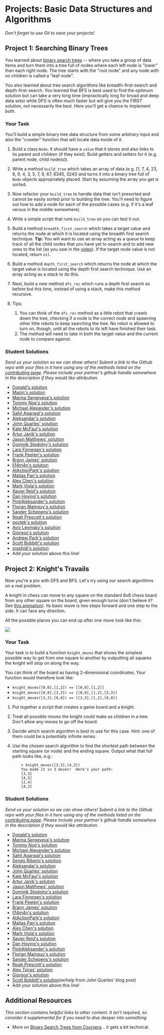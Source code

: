 # Projects: Basic Data Structures and Algorithms
<!-- *Estimated Time: 6-10 hours* -->

*Don't forget to use Git to save your projects!*

## Project 1: Searching Binary Trees

You learned about [binary search trees](http://en.wikipedia.org/wiki/Binary_search_tree) -- where you take a group of data items and turn them into a tree full of nodes where each left node is "lower" than each right node.  The tree starts with the "root node" and any node with no children is called a "leaf node".

You also learned about tree search algorithms like breadth-first-search and depth-first-search.  You learned that BFS is best used to find the optimum solution but can take a very long time (impractically long for broad and deep data sets) while DFS is often much faster but will give you the FIRST solution, not necessarily the best.  Here you'll get a chance to implement both.

### Your Task

You'll build a simple binary tree data structure from some arbitrary input and also the "crawler" function that will locate data inside of it.

1. Build a class `Node`.  It should have a `value` that it stores and also links to its parent and children (if they exist).  Build getters and setters for it (e.g. parent node, child node(s)). 
2. Write a method `build_tree` which takes an array of data (e.g. [1, 7, 4, 23, 8, 9, 4, 3, 5, 7, 9, 67, 6345, 324]) and turns it into a binary tree full of `Node` objects appropriately placed.  Start by assuming the array you get is sorted.
3. Now refactor your `build_tree` to handle data that isn't presorted and cannot be easily sorted prior to building the tree.  You'll need to figure out how to add a node for each of the possible cases (e.g. if it's a leaf versus in the middle somewhere).
3. Write a simple script that runs `build_tree` so you can test it out.
5. Build a method `breadth_first_search` which takes a target value and returns the node at which it is located using the breadth first search technique.  **Tip:** You will want to use an array acting as a queue to keep track of all the child nodes that you have yet to search and to add new ones to the list (as you saw in the [video](http://www.youtube.com/watch?v=zLZhSSXAwxI)).  If the target node value is not located, return `nil`.
4. Build a method `depth_first_search` which returns the node at which the target value is located using the depth first search technique.  Use an array acting as a *stack* to do this.
5. Next, build a new method `dfs_rec` which runs a depth first search as before but this time, instead of using a stack, make this method recursive.
6. Tips:
    
    1. You can think of the `dfs_rec` method as a little robot that crawls down the tree, checking if a node is the correct node and spawning other little robots to keep searching the tree.  No robot is allowed to turn on, though, until all the robots to its left have finished their task.
    2. The method will need to take in both the target value and the current node to compare against.

### Student Solutions

*Send us your solution so we can show others! Submit a link to the Github repo with your files in it here using any of the methods listed on the [contributing page](http://github.com/TheOdinProject/curriculum/blob/master/contributing.md).  Please include your partner's github handle somewhere in the description if they would like attribution.*

* [Donald's solution](https://github.com/donaldali/odin-ruby/tree/master/project_data_structs_alg/bst)
* [Mazin's solution](https://github.com/muzfuz/CodeLessons/blob/master/binary_search/binary_search.rb)
* [Marina Sergeyeva's solution](https://github.com/imousterian/OdinProject/blob/master/Project2_7_Ruby_DataStructures/binarytree.rb)
* [Tommy Noe's solution](https://github.com/thomasjnoe/bst-practice)
* [Michael Alexander's solution](https://github.com/betweenparentheses/project_data_structures/blob/master/binarytree.rb)
* [Sahil Agarwal's solution](https://github.com/sahilda/the_odin_project/tree/master/data-structures-and-algorithms)
* [Aleksandar's solution](https://github.com/Rodic/Odin-Ruby-Projects/blob/master/Projects:%20Basic%20Data%20Structures%20and%20Algorithms/lib/btree.rb)
* [John Quarles' solution](https://github.com/johnwquarles/Ruby-binary-trees-knights-travails/blob/master/binary_tree.rb)
* [Kate McFaul's solution](https://github.com/craftykate/odin-project/blob/master/Chapter_03-Advanced_Ruby/data_structures_and_algorithms/binary_search_tree.rb)
* [Artur Janik's solution](https://github.com/ArturJanik/TOPRuby/blob/master/Project7/BinTree/p1-tree.rb)
* [Jason Matthews' solution](https://github.com/fo0man/project_data_structures/blob/master/BinaryTree.rb)
* [Dominik Stodolny's solution](https://github.com/dstodolny/binary_tree/blob/master/binary_tree.rb)
* [Lara Finnegan's solution](https://github.com/lcf0285/algorithms/blob/master/binary_tree.rb)
* [Frank Peelen's solution](https://github.com/FrankPeelen/Data-Structures-and-Algorithms/blob/master/binary_search_tree.rb)
* [Brann James' solution](https://github.com/brannj/The_Odin_Project/blob/master/basic_data_structs/binary_trees.rb)
* [ll14m4n's solution](https://github.com/ll14m4n/the-odin-project/tree/master/3_Ruby_btree-search)
* [AtActionPark's solution](https://github.com/AtActionPark/odin_basic_data_structure/tree/master/lib)
* [Matias Pan's solution](https://github.com/kriox26/odin_ruby/tree/master/project_data_structures/bst)
* [Alex Chen's solution](https://github.com/Chenzilla/data_structure_practice)
* [Mark Viola's solution](https://github.com/markviola/the-odin-project/tree/master/12-data-structures-and-algorithms/1%20-%20Searching%20Binary%20Trees)
* [Xavier Reid's solution](https://github.com/xreid/data_structures_algorithms/tree/master/binary_tree)
* [Dan Hoying's solution](https://github.com/danhoying/basic_data_structures_and_algorithms/blob/master/searching_binary_trees.rb)
* [PiotrAleksander's solution](https://github.com/PiotrAleksander/Ruby/blob/master/drzewo_binarne.rb)
* [Florian Mainguy's solution](https://github.com/florianmainguy/theodinproject/blob/master/ruby/basic-data-structures-and-algorithms/searching_binary_tree.rb)
* [Sander Schepens's solution](https://github.com/schepens83/theodinproject.com/blob/master/ruby/project12--searching-binary-trees/searching_binary_trees.rb)
* [Noah Prescott's solution](https://github.com/npresco/basic_data_structures_and_algorithms/blob/master/binary_search.rb)
* [poctek's solution](https://github.com/poctek/The_Odin_Project/blob/master/Learning/CS/Algorithms/binary_tree.rb)
* [Aviv Levinsky's solution](https://github.com/pugsiman/Ruby_challenges_and_algorithms/blob/master/Searching_Binary_Trees/sbt.rb)
* [Giorgos's solution](https://github.com/vinPopulaire/search_binary_trees)
* [Andrew Park's solution](https://github.com/akpark93/the_odin_project/tree/master/ruby_programming_projects/Data%20Structures)
* [Scott Bobbitt's solution](https://github.com/sco-bo/binary_search_tree)
* [srashidi's solution](https://github.com/srashidi/Data_Structures/blob/master/Node/node.rb)
* Add your solution above this line!


## Project 2: Knight's Travails

Now you're a pro with DFS and BFS.  Let's try using our search algorithms on a real problem.

A knight in chess can move to any square on the standard 8x8 chess board from any other square on the board, given enough turns (don't believe it?  See [this animation](http://upload.wikimedia.org/wikipedia/commons/c/ca/Knights-Tour-Animation.gif)).  Its basic move is two steps forward and one step to the side.  It can face any direction.

All the possible places you can end up after one move look like this:

<img src="http://0.tqn.com/d/chess/1/0/6/-/-/-/KnightMoves.gif">

### Your Task

Your task is to build a function `knight_moves` that shows the simplest possible way to get from one square to another by outputting all squares the knight will stop on along the way.

You can think of the board as having 2-dimensional coordinates.  Your function would therefore look like:

  * `knight_moves([0,0],[1,2]) == [[0,0],[1,2]]`
  * `knight_moves([0,0],[3,3]) == [[0,0],[1,2],[3,3]]` 
  * `knight_moves([3,3],[0,0]) == [[3,3],[1,2],[0,0]]`

1. Put together a script that creates a game board and a knight.
2. Treat all possible moves the knight could make as children in a tree.  Don't allow any moves to go off the board.
2. Decide which search algorithm is best to use for this case.  Hint: one of them could be a potentially infinite series.
3. Use the chosen search algorithm to find the shortest path between the starting square (or node) and the ending square.  Output what that full path looks like, e.g.:

    ```language-bash
        > knight_moves([3,3],[4,3])
        You made it in 3 moves!  Here's your path:
        [3,3]
        [4,5]
        [2,4]
        [4,3]
    ```

### Student Solutions

*Send us your solution so we can show others! Submit a link to the Github repo with your files in it here using any of the methods listed on the [contributing page](http://github.com/TheOdinProject/curriculum/blob/master/contributing.md).  Please include your partner's github handle somewhere in the description if they would like attribution.*

* [Donald's solution](https://github.com/donaldali/odin-ruby/tree/master/project_data_structs_alg/knights_travails)
* [Marina Sergeyeva's solution](https://github.com/imousterian/OdinProject/blob/master/Project2_7_Ruby_DataStructures/knight.rb)
* [Tommy Noe's solution](https://github.com/thomasjnoe/knight-moves)
* [Michael Alexander's solution](https://github.com/betweenparentheses/project_data_structures/blob/master/knightstravails.rb)
* [Sahil Agarwal's solution](https://github.com/sahilda/the_odin_project/tree/master/data-structures-and-algorithms)
* [Sergio Ribeiro's solution](https://github.com/serg1o/Data_Structures/blob/master/knight.rb)
* [Aleksandar's solution](https://github.com/Rodic/Odin-Ruby-Projects/blob/master/Projects:%20Basic%20Data%20Structures%20and%20Algorithms/lib/knight.rb)
* [John Quarles' solution](https://github.com/johnwquarles/Ruby-binary-trees-knights-travails/blob/master/knight.rb)
* [Kate McFaul's solution](https://github.com/craftykate/odin-project/blob/master/Chapter_03-Advanced_Ruby/data_structures_and_algorithms/knight_moves.rb)
* [Artur Janik's solution](https://github.com/ArturJanik/TOPRuby/blob/master/Project7/KnightsTravails/p2-knight.rb)
* [Jason Matthews' solution](https://github.com/fo0man/project_data_structures/blob/master/knight_travails.rb)
* [Dominik Stodolny's solution](https://github.com/dstodolny/knight_moves/blob/master/knight_moves.rb)
* [Lara Finnegan's solution](https://github.com/lcf0285/algorithms/blob/master/knights_travails.rb)
* [Frank Peelen's solution](https://github.com/FrankPeelen/Data-Structures-and-Algorithms/blob/master/knight_moves.rb)
* [Brann James' solution](https://github.com/brannj/The_Odin_Project/blob/master/basic_data_structs/knight_travails.rb)
* [ll14m4n's solution](https://github.com/ll14m4n/the-odin-project/tree/master/3_Ruby_khight-moves)
* [AtActionPark's solution](https://github.com/AtActionPark/odin_basic_data_structure/blob/master/knight_moves.rb)
* [Matias Pan's solution](https://github.com/kriox26/odin_ruby/tree/master/project_data_structures/knight_moves)
* [Alex Chen's solution](https://github.com/Chenzilla/data_structure_practice)
* [Mark Viola's solution](https://github.com/markviola/the-odin-project/tree/master/12-data-structures-and-algorithms/2%20-%20Knights%20Travail)
* [Xavier Reid's solution](https://github.com/xreid/data_structures_algorithms/blob/master/knights_travails/knight.rb)
* [Dan Hoying's solution](https://github.com/danhoying/basic_data_structures_and_algorithms/blob/master/knights_travails.rb)
* [PiotrAleksander's solution](https://github.com/PiotrAleksander/Ruby/blob/master/goniec.rb)
* [Florian Mainguy's solution](https://github.com/florianmainguy/theodinproject/blob/master/ruby/basic-data-structures-and-algorithms/knight.rb)
* [Sander Schepens's solution](https://github.com/schepens83/theodinproject.com/blob/master/ruby/project13--knights-travails/knights_travails.rb)
* [Noah Prescott's solution](https://github.com/npresco/basic_data_structures_and_algorithms/blob/master/knight_moves.rb)
* [Alex Tsiras' solution](https://github.com/arialblack14/binary_trees/blob/master/knight.rb)
* [Giorgos's solution](https://github.com/vinPopulaire/knights_travails)
* [Scott Bobbitt's solution](https://github.com/sco-bo/knights_travails)(w/help from John Quarles' blog post)
* Add your solution above this line!


## Additional Resources

*This section contains helpful links to other content. It isn't required, so consider it supplemental for if you need to dive deeper into something*

* More on [Binary Search Trees from Coursera](https://www.youtube.com/watch?v=pJ6aeg8x1Ig)... it gets a bit technical.
